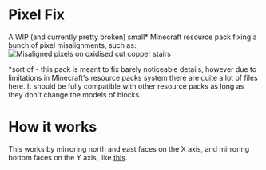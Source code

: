 # Pixel Fix

A WIP (and currently pretty broken) small* Minecraft resource pack fixing a bunch of pixel misalignments, such as:
![Misaligned pixels on oxidised cut copper stairs](https://pbs.twimg.com/media/FKuEAE7WYAYVtS_.jpg)

*sort of - this pack is meant to fix barely noticeable details, however due to limitations in Minecraft's resource packs system there are quite a lot of files here. It should be fully compatible with other resource packs as long as they don't change the models of blocks.

# How it works

This works by mirroring north and east faces on the X axis, and mirroring bottom faces on the Y axis, like [this](https://youtu.be/RPvzI8U0SzU).
